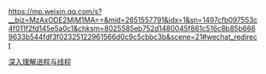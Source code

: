 https://mp.weixin.qq.com/s?__biz=MzAxODE2MjM1MA==&mid=2651557791&idx=1&sn=1497cfb097553c4f011f2fd145e5a0c1&chksm=8025585eb752d1480045f861c516c8b85b6669633b544fdf3f02325122961566d0c9c5cbbc3b&scene=21#wechat_redirect

[深入理解进程与线程](https://github.com/koala-coding/goodBlog/blob/master/docs/node/processAndThread.md)